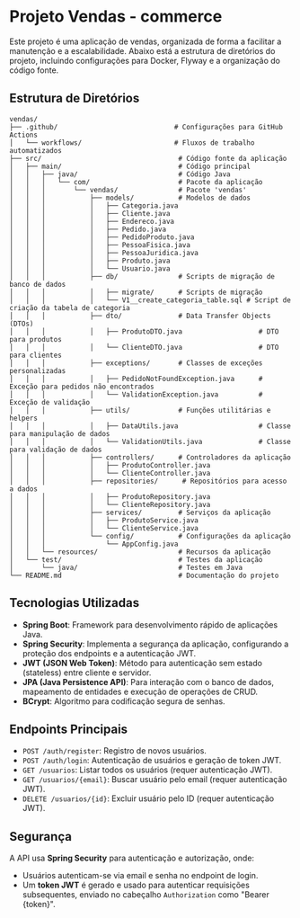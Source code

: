 # Projeto Vendas - commerce

Este projeto é uma aplicação de vendas, organizada de forma a facilitar a manutenção e a escalabilidade. Abaixo está a estrutura de diretórios do projeto, incluindo configurações para Docker, Flyway e a organização do código fonte.

## Estrutura de Diretórios

```plaintext
vendas/
├── .github/                             # Configurações para GitHub Actions
│   └── workflows/                       # Fluxos de trabalho automatizados
├── src/                                  # Código fonte da aplicação
│   ├── main/                             # Código principal
│   │   ├── java/                         # Código Java
│   │   │   └── com/                      # Pacote da aplicação
│   │   │       └── vendas/               # Pacote 'vendas'
│   │   │           ├── models/           # Modelos de dados
│   │   │           │   ├── Categoria.java
│   │   │           │   ├── Cliente.java
│   │   │           │   ├── Endereco.java
│   │   │           │   ├── Pedido.java
│   │   │           │   ├── PedidoProduto.java
│   │   │           │   ├── PessoaFisica.java
│   │   │           │   ├── PessoaJuridica.java
│   │   │           │   ├── Produto.java
│   │   │           │   └── Usuario.java
│   │   │           ├── db/               # Scripts de migração de banco de dados
│   │   │           │   ├── migrate/      # Scripts de migração
│   │   │           │   └── V1__create_categoria_table.sql # Script de criação da tabela de categoria
│   │   │           ├── dto/              # Data Transfer Objects (DTOs)
│   │   │           │   ├── ProdutoDTO.java                   # DTO para produtos
│   │   │           │   └── ClienteDTO.java                   # DTO para clientes
│   │   │           ├── exceptions/       # Classes de exceções personalizadas
│   │   │           │   ├── PedidoNotFoundException.java      # Exceção para pedidos não encontrados
│   │   │           │   └── ValidationException.java          # Exceção de validação
│   │   │           ├── utils/            # Funções utilitárias e helpers
│   │   │           │   ├── DataUtils.java                    # Classe para manipulação de dados
│   │   │           │   └── ValidationUtils.java              # Classe para validação de dados
│   │   │           ├── controllers/      # Controladores da aplicação
│   │   │           │   ├── ProdutoController.java
│   │   │           │   └── ClienteController.java
│   │   │           ├── repositories/      # Repositórios para acesso a dados
│   │   │           │   ├── ProdutoRepository.java
│   │   │           │   └── ClienteRepository.java
│   │   │           ├── services/         # Serviços da aplicação
│   │   │           │   ├── ProdutoService.java
│   │   │           │   └── ClienteService.java
│   │   │           └── config/           # Configurações da aplicação
│   │   │               └── AppConfig.java
│   │   └── resources/                    # Recursos da aplicação
│   └── test/                             # Testes da aplicação
│       └── java/                         # Testes em Java
└── README.md                             # Documentação do projeto

```                        
## Tecnologias Utilizadas
- **Spring Boot**: Framework para desenvolvimento rápido de aplicações Java.
- **Spring Security**: Implementa a segurança da aplicação, configurando a proteção dos endpoints e a autenticação JWT.
- **JWT (JSON Web Token)**: Método para autenticação sem estado (stateless) entre cliente e servidor.
- **JPA (Java Persistence API)**: Para interação com o banco de dados, mapeamento de entidades e execução de operações de CRUD.
- **BCrypt**: Algoritmo para codificação segura de senhas.

## Endpoints Principais
- `POST /auth/register`: Registro de novos usuários.
- `POST /auth/login`: Autenticação de usuários e geração de token JWT.
- `GET /usuarios`: Listar todos os usuários (requer autenticação JWT).
- `GET /usuarios/{email}`: Buscar usuário pelo email (requer autenticação JWT).
- `DELETE /usuarios/{id}`: Excluir usuário pelo ID (requer autenticação JWT).

## Segurança
A API usa **Spring Security** para autenticação e autorização, onde:
- Usuários autenticam-se via email e senha no endpoint de login.
- Um **token JWT** é gerado e usado para autenticar requisições subsequentes, enviado no cabeçalho `Authorization` como "Bearer {token}".
